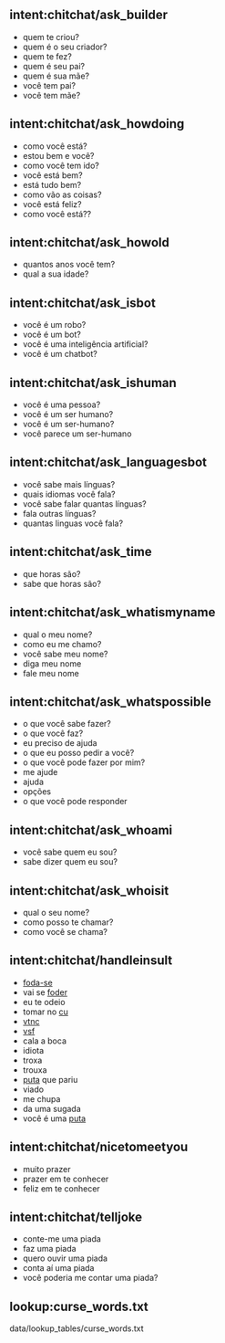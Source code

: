## intent:chitchat/ask_builder
- quem te criou?
- quem é o seu criador?
- quem te fez?
- quem é seu pai?
- quem é sua mãe?
- você tem pai?
- você tem mãe?

## intent:chitchat/ask_howdoing
- como você está?
- estou bem e você?
- como você tem ido?
- você está bem?
- está tudo bem?
- como vão as coisas?
- você está feliz?
- como você está??

## intent:chitchat/ask_howold
- quantos anos você tem?
- qual a sua idade?

## intent:chitchat/ask_isbot
- você é um robo?
- você é um bot?
- você é uma inteligência artificial?
- você é um chatbot?

## intent:chitchat/ask_ishuman
- você é uma pessoa?
- você é um ser humano?
- você é um ser-humano?
- você parece um ser-humano

## intent:chitchat/ask_languagesbot
- você sabe mais línguas?
- quais idiomas você fala?
- você sabe falar quantas línguas?
- fala outras línguas?
- quantas linguas você fala?

## intent:chitchat/ask_time
- que horas são?
- sabe que horas são?

## intent:chitchat/ask_whatismyname
- qual o meu nome?
- como eu me chamo?
- você sabe meu nome?
- diga meu nome
- fale meu nome

## intent:chitchat/ask_whatspossible
- o que você sabe fazer?
- o que você faz?
- eu preciso de ajuda
- o que eu posso pedir a você?
- o que você pode fazer por mim?
- me ajude
- ajuda
- opções
- o que você pode responder

## intent:chitchat/ask_whoami
- você sabe quem eu sou?
- sabe dizer quem eu sou?

## intent:chitchat/ask_whoisit
- qual o seu nome?
- como posso te chamar?
- como você se chama?

## intent:chitchat/handleinsult
- [foda-se](curse_words)
- vai se [foder](curse_words)
- eu te odeio
- tomar no [cu](curse_words)
- [vtnc](curse_words)
- [vsf](curse_words)
- cala a boca
- idiota
- troxa
- trouxa
- [puta](curse_words) que pariu
- viado
- me chupa
- da uma sugada
- você é uma [puta](curse_words)

## intent:chitchat/nicetomeetyou
- muito prazer
- prazer em te conhecer
- feliz em te conhecer

## intent:chitchat/telljoke
- conte-me uma piada
- faz uma piada
- quero ouvir uma piada
- conta aí uma piada
- você poderia me contar uma piada?

## lookup:curse_words.txt
  data/lookup_tables/curse_words.txt
